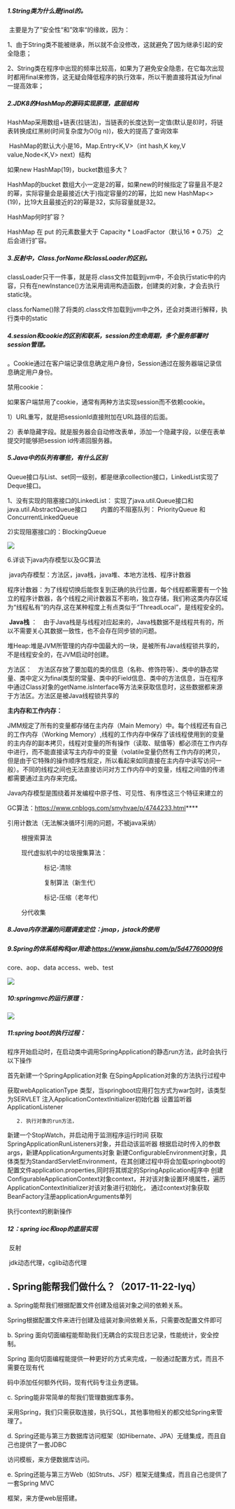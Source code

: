 ##### 1.String类为什么是final的。

​	主要是为了”安全性“和”效率“的缘故，因为：

​	1、由于String类不能被继承，所以就不会没修改，这就避免了因为继承引起的安全隐患；

​	2、String类在程序中出现的频率比较高，如果为了避免安全隐患，在它每次出现时都用final来修饰，这无疑会降低程序的执行效率，所以干脆直接将其设为final一提高效率；

##### 2.JDK8的HashMap的源码实现原理，底层结构

​	HashMap采用数组+链表(拉链法)，当链表的长度达到一定值(默认是8)时，将链表转换成红黑树(时间复杂度为O(lg n))，极大的提高了查询效率

​	HashMap的默认大小是16，Map.Entry<K,V>（int hash,K key,V value,Node<K,V> next）结构

如果new HashMap(19)，bucket数组多大？

HashMap的bucket 数组大小一定是2的幂，如果new的时候指定了容量且不是2的幂，实际容量会是最接近(大于)指定容量的2的幂，比如 new HashMap<>(19)，比19大且最接近的2的幂是32，实际容量就是32。

HashMap何时扩容？

HashMap 在 put 的元素数量大于 Capacity * LoadFactor（默认16 * 0.75） 之后会进行扩容。

##### 3.反射中，Class.forName和classLoader的区别。

​	classLoader只干一件事，就是将.class文件加载到jvm中，不会执行static中的内容，只有在newInstance()方法采用调用构造函数，创建类的对象，才会去执行static块。

​	class.forName()除了将类的.class文件加载到jvm中之外，还会对类进行解释，执行类中的static

##### 4.session和cookie的区别和联系，session的生命周期，多个服务部署时session管理。

。Cookie通过在客户端记录信息确定用户身份，Session通过在服务器端记录信息确定用户身份。

禁用cookie：

如果客户端禁用了cookie，通常有两种方法实现session而不依赖cookie。

1）URL重写，就是把sessionId直接附加在URL路径的后面。

2）表单隐藏字段。就是服务器会自动修改表单，添加一个隐藏字段，以便在表单提交时能够把session id传递回服务器。

##### 5.Java中的队列有哪些，有什么区别

​	Queue接口与List、set同一级别，都是继承collection接口，LinkedList实现了Deque接口。

1、没有实现的阻塞接口的LinkedList： 实现了java.util.Queue接口和java.util.AbstractQueue接口
　　内置的不阻塞队列： PriorityQueue 和 ConcurrentLinkedQueue

2)实现阻塞接口的：BlockingQueue

![](/images/java队列.png)

6.详谈下java内存模型以及GC算法

​	java内存模型：方法区，java栈，java堆、本地方法栈、程序计数器

​	程序计数器：为了线程切换后能恢复到正确的执行位置，每个线程都需要有一个独立的程序计数器，各个线程之间计数器互不影响，独立存储，我们称这类内存区域为“线程私有”的内存,这在某种程度上有点类似于“ThreadLocal”，是线程安全的。

​	**Java栈** ：　由于Java栈是与线程对应起来的，Java栈数据不是线程共有的，所以不需要关心其数据一致性，也不会存在同步锁的问题。

​	堆Heap:堆是JVM所管理的内存中国最大的一块，是被所有Java线程锁共享的，不是线程安全的，在JVM启动时创建。

方法区：　方法区存放了要加载的类的信息（名称、修饰符等）、类中的静态常量、类中定义为final类型的常量、类中的Field信息、类中的方法信息，当在程序中通过Class对象的getName.isInterface等方法来获取信息时，这些数据都来源于方法区。方法区是被Java线程锁共享的

**主内存和工作内存：**

JMM规定了所有的变量都存储在主内存（Main Memory）中。每个线程还有自己的工作内存（Working Memory）,线程的工作内存中保存了该线程使用到的变量的主内存的副本拷贝，线程对变量的所有操作（读取、赋值等）都必须在工作内存中进行，而不能直接读写主内存中的变量（volatile变量仍然有工作内存的拷贝，但是由于它特殊的操作顺序性规定，所以看起来如同直接在主内存中读写访问一般）。不同的线程之间也无法直接访问对方工作内存中的变量，线程之间值的传递都需要通过主内存来完成。

 Java内存模型是围绕着并发编程中原子性、可见性、有序性这三个特征来建立的

GC算法：<https://www.cnblogs.com/smyhvae/p/4744233.html>****

引用计数法（无法解决循环引用的问题，不被java采纳）

​    　　根搜索算法

​    　　现代虚拟机中的垃圾搜集算法：

　　　　　　标记-清除

　　　　　　复制算法（新生代）

　　　　　　标记-压缩（老年代）

​    　　分代收集

##### 8.Java内存泄漏的问题调查定位：jmap，jstack的使用

##### 9.Spring的体系结构和jar用途:<https://www.jianshu.com/p/5d47760009f6>

core、aop、data access、web、test

![](/images/spring体系结构.webp)

##### 10:springmvc的运行原理：

![](/images/springmvc原理图.png)

##### 11:spring boot的执行过程：

程序开始启动时，在启动类中调用SpringApplication的静态run方法，此时会执行以下操作

首先新建一个SpringApplication对象
在SpingApplication对象的方法执行过程中

获取webApplicationType 类型，当springboot应用打包方式为war包时，该类型 为SERVLET
注入ApplicationContextInitializer初始化器
设置监听器ApplicationListener

       2. 执行对象的run方法，

新建一个StopWatch，并启动用于监测程序运行时间
获取SpringApplicationRunListeners对象，并启动该监听器
根据启动时传入的参数args，新建ApplicationArguments对象
新建ConfigurableEnvironment对象，具体类型为StandardServletEnvironment，在其创建过程中将会加载springboot的配置文件application.properties,同时将其绑定的SpringApplication程序中
创建ConfigurableApplicationContext对象context，并对该对象设置环境属性，遍历ApplicationContextInitializer对该对象进行初始化，
通过context对象获取BeanFactory注册applicationArguments单列

执行context的刷新操作

##### 12：spring ioc和aop的底层实现

​	反射

​	jdk动态代理，cglib动态代理

## . Spring能帮我们做什么？（2017-11-22-lyq） 

a. Spring能帮我们根据配置文件创建及组装对象之间的依赖关系。 

Spring根据配置文件来进行创建及组装对象间依赖关系，只需要改配置文件即可 

b. Spring 面向切面编程能帮助我们无耦合的实现日志记录，性能统计，安全控制。 

Spring 面向切面编程能提供一种更好的方式来完成，一般通过配置方式，而且不需要在现有代

码中添加任何额外代码，现有代码专注业务逻辑。 

c. Spring能非常简单的帮我们管理数据库事务。 

采用Spring，我们只需获取连接，执行SQL，其他事物相关的都交给Spring来管理了。 

d. Spring还能与第三方数据库访问框架（如Hibernate、JPA）无缝集成，而且自己也提供了一套JDBC

访问模板，来方便数据库访问。 

e. Spring还能与第三方Web（如Struts、JSF）框架无缝集成，而且自己也提供了一套Spring MVC

框架，来方便web层搭建。 